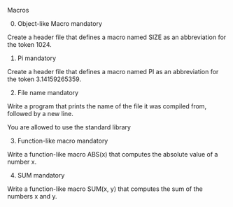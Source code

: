 Macros 

0. Object-like Macro mandatory

Create a header file that defines a macro named SIZE as an abbreviation for the token 1024.

1. Pi mandatory

Create a header file that defines a macro named PI as an abbreviation for the token 3.14159265359.

2. File name mandatory

Write a program that prints the name of the file it was compiled from, followed by a new line.

You are allowed to use the standard library

3. Function-like macro mandatory

Write a function-like macro ABS(x) that computes the absolute value of a number x.

4. SUM mandatory

Write a function-like macro SUM(x, y) that computes the sum of the numbers x and y.
